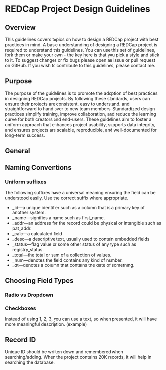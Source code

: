 # REDCap Project Design Guidelines

## Overview
This guidelines covers topics on how to design a REDCap project with best practices in mind.  A basic understanding of designing a REDCap project is required to understand this guidelines. You can use this set of guidelines, fork them or make your own - the key here is that you pick a style and stick to it. To suggest changes or fix bugs please open an issue or pull request on GitHub.  If you wish to contribute to this guidelines, please contact me.

## Purpose
The purpose of the guidelines is to promote the adoption of best practices in designing REDCap projects. By following these standards, users can ensure their projects are consistent, easy to understand, and straightforward to hand over to new team members. Standardized design practices simplify training, improve collaboration, and reduce the learning curve for both creators and end-users. These guidelines aim to foster a uniform approach that enhances project usability, supports data integrity, and ensures projects are scalable, reproducible, and well-documented for long-term success.

## General

## Naming Conventions
### Uniform suffixes
The following suffixes have a universal meaning ensuring the field can be understood easily. Use the correct suffix where appropriate.

- _id—a unique identifier such as a column that is a primary key of another system.
- _name—signifies a name such as first_name.
- _addr—an address for the record could be physical or intangible such as pat_addr.
- _calc—a calculated field
- _desc—a descriptive text, usually used to contain embedded fields
- _status—flag value or some other status of any type such as registry_status.
- _total—the total or sum of a collection of values.
- _num—denotes the field contains any kind of number.
- _dt—denotes a column that contains the date of something.

## Choosing Field Types

### Radio vs Dropdown

### Checkboxes
Instead of using 1, 2, 3, you can use a text, so when presented, it will have more meaningful description.
(example)

## Record ID
Unique ID should be written down and remembered when searching/adding.  When the project contains 20K records, it will help in searching the database.
